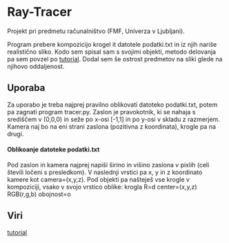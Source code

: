 # Ray-Tracer
Projekt pri predmetu računalništvo (FMF, Univerza v Ljubljani).

Program prebere kompozicijo krogel it datotele podatki.txt in iz njih nariše realistično sliko. Kodo sem spisal sam s svojimi objekti, metodo delovanja pa sem povzel po [tutorial](https://medium.com/swlh/ray-tracing-from-scratch-in-python-41670e6a96f9). Dodal sem še ostrost predmetov na sliki glede na njihovo oddaljenost.

## Uporaba
Za uporabo je treba najprej pravilno oblikovati datoteko podatki.txt, potem pa zagnati program tracer.py. Zaslon je pravokotnik, ki se nahaja s središčem v (0,0,0) in seže po x-osi \[-1,1\] in po y-osi v skladu z razmerjem. Kamera naj bo na eni strani zaslona (pozitivna z koordinata), krogle pa na drugi.

#### Oblikoanje datoteke podatki.txt
Pod zaslon in kamera najprej napiši širino in višino zaslona v pixlih (celi števili ločeni s presledkom). V naslednji vrstici pa x, y in z koordinato kamere kot camera=(x,y,z).
Pod objekti pa našteješ vse krogle v kompoziciji, vsako v svojo vrstico oblike:
krogla R=d center=(x,y,z) RGB(r,g,b) obojnost=o

## Viri
[tutorial](https://medium.com/swlh/ray-tracing-from-scratch-in-python-41670e6a96f9)